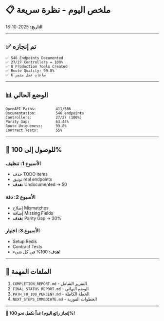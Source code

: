 # 📋 ملخص اليوم - نظرة سريعة

**التاريخ:** 2025-10-18

---

## ✅ تم إنجازه

```
✅ 546 Endpoints Documented
✅ 27/27 Controllers = 100%
✅ 8 Production Tools Created
✅ Route Quality: 99.8%
✅ 6 ساعات عمل مثمر
```

---

## 📊 الوضع الحالي

```
OpenAPI Paths:         411/506
Documentation:         546 endpoints
Controllers:           27/27 (100%)
Parity Gap:            63.44%
Route Uniqueness:      99.8%
Contract Tests:        55%
```

---

## 🎯 للوصول إلى 100%

### الأسبوع 1: تنظيف
- حذف TODO items
- توثيق real endpoints
- **هدف:** Undocumented → 50

### الأسبوع 2: دقة
- إصلاح Mismatches
- إضافة Missing Fields
- **هدف:** Parity Gap → 20%

### الأسبوع 3: اختبار
- Setup Redis
- Contract Tests
- **هدف:** 100% في كل شيء!

---

## 📁 الملفات المهمة

1. `COMPLETION_REPORT.md` - التقرير الشامل
2. `FINAL_STATUS_REPORT.md` - الوضع النهائي
3. `PATH_TO_100_PERCENT.md` - الخطة الكاملة
4. `NEXT_STEPS_IMMEDIATE.md` - الخطوات الفورية

---

**🎉 إنجاز رائع اليوم! غداً نكمل نحو 100%!**

